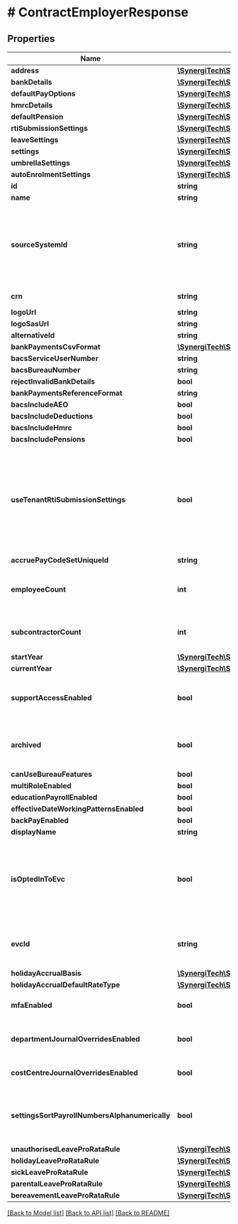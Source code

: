 # # ContractEmployerResponse

## Properties

Name | Type | Description | Notes
------------ | ------------- | ------------- | -------------
**address** | [**\SynergiTech\Staffology\Model\ContractAddress**](ContractAddress.md) |  | [optional]
**bankDetails** | [**\SynergiTech\Staffology\Model\ContractBankDetails**](ContractBankDetails.md) |  | [optional]
**defaultPayOptions** | [**\SynergiTech\Staffology\Model\ContractPayOptionsResponse**](ContractPayOptionsResponse.md) |  | [optional]
**hmrcDetails** | [**\SynergiTech\Staffology\Model\ContractHmrcDetailsResponse**](ContractHmrcDetailsResponse.md) |  | [optional]
**defaultPension** | [**\SynergiTech\Staffology\Model\ContractPensionSelectionResponse**](ContractPensionSelectionResponse.md) |  | [optional]
**rtiSubmissionSettings** | [**\SynergiTech\Staffology\Model\ContractRtiSubmissionSettingsResponse**](ContractRtiSubmissionSettingsResponse.md) |  | [optional]
**leaveSettings** | [**\SynergiTech\Staffology\Model\ContractEmployerLeaveSettingsResponse**](ContractEmployerLeaveSettingsResponse.md) |  | [optional]
**settings** | [**\SynergiTech\Staffology\Model\ContractEmployerSettingsResponse**](ContractEmployerSettingsResponse.md) |  | [optional]
**umbrellaSettings** | [**\SynergiTech\Staffology\Model\ContractUmbrellaSettingsResponse**](ContractUmbrellaSettingsResponse.md) |  | [optional]
**autoEnrolmentSettings** | [**\SynergiTech\Staffology\Model\ContractAutoEnrolmentSettingsResponse**](ContractAutoEnrolmentSettingsResponse.md) |  | [optional]
**id** | **string** |  | [optional]
**name** | **string** |  | [optional]
**sourceSystemId** | **string** | [readonly] Can only be given a value when the employer is created. It can then never be changed.  Used by external systems so they can store an immutable reference | [optional]
**crn** | **string** | Company Registration Number | [optional]
**logoUrl** | **string** |  | [optional]
**logoSasUrl** | **string** |  | [optional]
**alternativeId** | **string** |  | [optional]
**bankPaymentsCsvFormat** | [**\SynergiTech\Staffology\Model\BankPaymentInstructionsCsvFormat**](BankPaymentInstructionsCsvFormat.md) |  | [optional]
**bacsServiceUserNumber** | **string** |  | [optional]
**bacsBureauNumber** | **string** |  | [optional]
**rejectInvalidBankDetails** | **bool** |  | [optional]
**bankPaymentsReferenceFormat** | **string** |  | [optional]
**bacsIncludeAEO** | **bool** |  | [optional]
**bacsIncludeDeductions** | **bool** |  | [optional]
**bacsIncludeHmrc** | **bool** |  | [optional]
**bacsIncludePensions** | **bool** |  | [optional]
**useTenantRtiSubmissionSettings** | **bool** | If the Tenant for this employer has Bureau Features enabled then they can set RtiSubmissionSettings to be used across multiple employers.  If this is set to true then those settings will be used instead of any set at the Employer level | [optional]
**accruePayCodeSetUniqueId** | **string** |  | [optional]
**employeeCount** | **int** | The default LeaveSettings. Only the Allowance and AllowanceResetDate fields are used. | [optional]
**subcontractorCount** | **int** | [readonly] The number of CIS Subcontractors this Employer has. | [optional]
**startYear** | [**\SynergiTech\Staffology\Model\TaxYear**](TaxYear.md) |  | [optional]
**currentYear** | [**\SynergiTech\Staffology\Model\TaxYear**](TaxYear.md) |  | [optional]
**supportAccessEnabled** | **bool** | If set to true then the support team can access this employer to help resolve  support queries | [optional]
**archived** | **bool** | A flag to indicate whather or not the employer is Archived, ie no longer actively used | [optional]
**canUseBureauFeatures** | **bool** |  | [optional]
**multiRoleEnabled** | **bool** |  | [optional]
**educationPayrollEnabled** | **bool** |  | [optional]
**effectiveDateWorkingPatternsEnabled** | **bool** |  | [optional]
**backPayEnabled** | **bool** |  | [optional]
**displayName** | **string** |  | [optional]
**isOptedInToEvc** | **bool** | [readonly] Indicates whether or not the Employer is opted in to the Employee Verification Programme.  Value can only be changed by its dedicated API end point. | [optional]
**evcId** | **string** | If set then this will be used as the Employer ID sent to EVC in place of the standard EmployerId. | [optional]
**holidayAccrualBasis** | [**\SynergiTech\Staffology\Model\HolidayAccrual**](HolidayAccrual.md) |  | [optional]
**holidayAccrualDefaultRateType** | [**\SynergiTech\Staffology\Model\HolidayAccrualDefaultRateType**](HolidayAccrualDefaultRateType.md) |  | [optional]
**mfaEnabled** | **bool** | if set to true requires all users to setup MFA  support queries | [optional]
**departmentJournalOverridesEnabled** | **bool** | Enables the journal overrides for departments, if set to true. | [optional]
**costCentreJournalOverridesEnabled** | **bool** | Enables the journal overrides for cost centre, if set to true. | [optional]
**settingsSortPayrollNumbersAlphanumerically** | **bool** | Enables the default sorting to be alphanumerically for payroll code, if set to true else numerical sorting will be applied | [optional]
**unauthorisedLeaveProRataRule** | [**\SynergiTech\Staffology\Model\LeaveProRataRule**](LeaveProRataRule.md) |  | [optional]
**holidayLeaveProRataRule** | [**\SynergiTech\Staffology\Model\LeaveProRataRule**](LeaveProRataRule.md) |  | [optional]
**sickLeaveProRataRule** | [**\SynergiTech\Staffology\Model\LeaveProRataRule**](LeaveProRataRule.md) |  | [optional]
**parentalLeaveProRataRule** | [**\SynergiTech\Staffology\Model\LeaveProRataRule**](LeaveProRataRule.md) |  | [optional]
**bereavementLeaveProRataRule** | [**\SynergiTech\Staffology\Model\LeaveProRataRule**](LeaveProRataRule.md) |  | [optional]

[[Back to Model list]](../../README.md#models) [[Back to API list]](../../README.md#endpoints) [[Back to README]](../../README.md)
